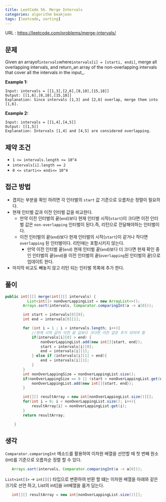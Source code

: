 ```yaml
---
title: LeetCode 56. Merge Intervals
categories: algorithm beakjoon
tags: [leetcode, sorting]
---
```


URL : https://leetcode.com/problems/merge-intervals/



## 문제
Given an arrayof`intervals`where`intervals[i] = [starti, endi]`, merge all overlapping intervals, and return_an array of the non-overlapping intervals that cover all the intervals in the input_.

**Example 1:**

```
Input: intervals = [[1,3],[2,6],[8,10],[15,18]]
Output: [[1,6],[8,10],[15,18]]
Explanation: Since intervals [1,3] and [2,6] overlap, merge them into [1,6].

```

**Example 2:**

```
Input: intervals = [[1,4],[4,5]]
Output: [[1,5]]
Explanation: Intervals [1,4] and [4,5] are considered overlapping.
```

## 제약 조건
- `1 <= intervals.length <= 10^4`
- `intervals[i].length == 2`
- `0 <= starti<= endi<= 10^4`

## 접근 방법
- 겹치는 부분을 확인 하려면 각 인터벌의 `start` 값 기준으로 오름차순 정렬이 필요하다.
- 현재 인터벌 값과 이전 인터벌 값을 비교한다.
    - 만약 이전 인터벌의 끝(`end`)보다 현재 인터벌 시작(`start`)이 크다면 이전 인터벌 값은 `non-overlapping` 인터벌이 된다.즉, 리턴으로 전달해야하는 인터벌이다.
    - 이전 인터벌의 끝(`end`)보다 현재 인터벌의 시작(`start`)이 같거나 작다면 `overlapping` 된 인터벌이다. 리턴에는 포함시키지 않는다.
        - 만약 이전 인터벌 끝(`end`) 현재 인터벌 끝(`end`)보다 더 크다면 현재 확인 중인 인터벌의 끝(`end`)을 이전 인터벌의 끝(`overlapping`된 인터벌의 끝)으로 업데이트 한다.
- 마지막 비교도 빼놓지 않고 리턴 되는 인터벌 목록에 추가 한다.

## 풀이

```java
public int[][] merge(int[][] intervals) {
          List<int[]> nonOverLappingList = new ArrayList<>();
        Arrays.sort(intervals, Comparator.comparingInt(a -> a[0]));

        int start = intervals[0][0];
        int end = intervals[0][1];

        for (int i = 1 ; i < intervals.length; i++){
            //현재 시작 값이 이전 끝 값보다 크다면 이전 값은 추가 되어야 함
            if(intervals[i][0] > end) {
                nonOverLappingList.add(new int[]{start, end});
                start = intervals[i][0];
                end = intervals[i][1];
            } else if (intervals[i][1] > end){
                end = intervals[i][1];
            }
        }
        int nonOverLappingSize = nonOverLappingList.size();
        if(nonOverLappingSize == 0 || (start > nonOverLappingList.get(nonOverLappingSize-1)[1])){
            nonOverLappingList.add(new int[]{start, end});
        }

        int[][] resultArray = new int[nonOverLappingList.size()][];
        for(int i = 0; i < nonOverLappingList.size(); i++){
            resultArray[i] = nonOverLappingList.get(i);
        }
        return resultArray;

    }
```
## 생각
`Comparator.comparingInt` 메소드를 활용하여 이차원 배열을 선언할 때 첫 번째 원소(int)를 기준으로 오름차순 정렬 할 수 있다.

```java
   Arrays.sort(intervals, Comparator.comparingInt(a -> a[0]));
```

`List<int[]>` -> `int[][]` 타입으로 변환하여 반환 할 떄는 이차원 배열을 아래와 같은 크기로 선언 하고, List의 int[]을 int배열을 옮겨 담는다.

```java
   int[][] resultArray = new int[nonOverLappingList.size()][];
```